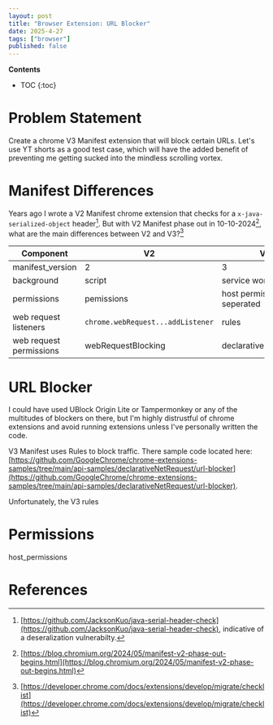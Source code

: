 ```yaml
---
layout: post
title: "Browser Extension: URL Blocker"
date: 2025-4-27
tags: ["browser"]
published: false
---
```


**Contents**
* TOC
{:toc}

# Problem Statement

Create a chrome V3 Manifest extension that will block certain URLs. Let's use YT shorts as a good test case, which will have the added benefit of preventing me getting sucked into the mindless scrolling vortex.

# Manifest Differences

Years ago I wrote a V2 Manifest chrome extension that checks for a `x-java-serialized-object` header[^1]. But with V2 Manifest phase out in 10-10-2024[^2], what are the main differences between V2 and V3?[^3]

| Component | V2 | V3 |
|---|---|---|
| manifest_version | 2 | 3 | 
| background | script | service workers | 
| permissions | pemissions | host permission seperated |
| web request listeners | `chrome.webRequest...addListener` | rules |
| web request permissions | webRequestBlocking | declarativeNetRequest | 

# URL Blocker

I could have used UBlock Origin Lite or Tampermonkey or any of the multitudes of blockers on there, but I'm highly distrustful of chrome extensions and avoid running extensions unless I've personally written the code. 

V3 Manifest uses Rules to block traffic. There sample code located here: [https://github.com/GoogleChrome/chrome-extensions-samples/tree/main/api-samples/declarativeNetRequest/url-blocker](https://github.com/GoogleChrome/chrome-extensions-samples/tree/main/api-samples/declarativeNetRequest/url-blocker). 

Unfortunately, the V3 rules 


# Permissions

host_permissions


# References

[^1]: [https://github.com/JacksonKuo/java-serial-header-check](https://github.com/JacksonKuo/java-serial-header-check), indicative of a deseralization vulnerabilty. 

[^2]: [https://blog.chromium.org/2024/05/manifest-v2-phase-out-begins.html](https://blog.chromium.org/2024/05/manifest-v2-phase-out-begins.html)

[^3]: [https://developer.chrome.com/docs/extensions/develop/migrate/checklist](https://developer.chrome.com/docs/extensions/develop/migrate/checklist)

[^4]: [https://developer.chrome.com/docs/extensions/reference/api/declarativeNetRequest](https://developer.chrome.com/docs/extensions/reference/api/declarativeNetRequest)

